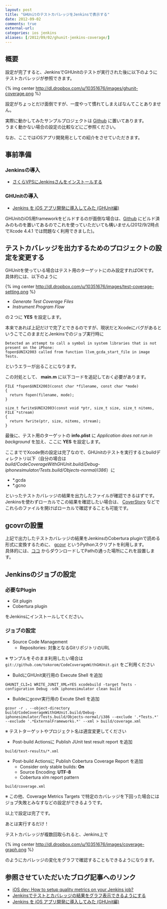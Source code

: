 ```yaml
---
layout: post
title: "GHUnitのテストカバレッジをJenkinsで表示する"
date: 2012-09-02
comments: true
external-url: 
categories: ios jenkins
aliases: [/2012/09/02/ghunit-jenkins-coverage/]
---
```


## 概要

設定が完了すると、JenkinsでGHUnitのテストが実行された後に以下のようにテストカバレッジが参照できます。

{% img center http://dl.dropbox.com/u/10351676/images/ghunit-coverage.png %}

設定がちょっとだけ面倒ですが、一度やって慣れてしまえばなんてことありません。

実際に動かしてみたサンプルプロジェクトは [Github](https://github.com/tokorom/CodeCoverageWithGHUnit) に置いてあります。  
うまく動かない場合の設定の比較などにご参照ください。

なお、ここではiOSアプリ開発用としての紹介をさせていただきます。

<!-- more -->

## 事前準備

### Jenkinsの導入

* [さくらVPSにJenkinsさんをインストールする](/2012/07/24/install-jenkins-to-sakura/)

### GHUnitの導入

* [Jenkins を iOS アプリ開発に導入してみた (GHUnit編)](http://akisute.com/2012/01/jenkins-ios-ghunit.html)

GHUnitのiOS用frameworkをビルドするのが面倒な場合は、[Github](https://github.com/tokorom/ghunit-ios-framework) にビルド済みのものを置いてあるのでこれを使っていただいても構いません(2012/9/2時点でXcode 4.4.1 では問題なく利用できました)。

## テストカバレッジを出力するためのプロジェクトの設定を変更する

GHUnitを使っている場合はテスト用のターゲットにのみ設定すればOKです。  
具体的には、以下のように

{% img center http://dl.dropbox.com/u/10351676/images/test-coverage-setting.png %}

* *Generate Test Coverage Files*
* *Instrument Program Flow*

の２つに **YES** を設定します。

本来であれば上記だけで完了とできるのですが、現状だとXcodeにバグがあるというこでこのままだとJenkinsでのジョブ実行時に
```
Detected an attempt to call a symbol in system libraries that is not present on the iPhone:
fopen$UNIX2003 called from function llvm_gcda_start_file in image Tests.
```
というエラーが出ることになります。

この対処として、 **main.m** に以下コードを追記しておく必要があります。
``` objc
FILE *fopen$UNIX2003(const char *filename, const char *mode)
{
  return fopen(filename, mode);
}
 
size_t fwrite$UNIX2003(const void *ptr, size_t size, size_t nitems, FILE *stream)
{
  return fwrite(ptr, size, nitems, stream);
}
```

最後に、テスト用のターゲットの **info.plist** に *Application does not run in background* を加え、ここに **YES** を設定します。

ここまででXcode側の設定は完了なので、GHUnitのテストを実行するとbuildディレクトリ以下（自分の場合は *build/CodeCoverageWithGHUnit.build/Debug-iphonesimulator/Tests.build/Objects-normal/i386*）に 

* \*.gcda
* \*.gcno

といったテストカバレッジの結果を出力したファイルが確認できるはずです。  
Jenkinsを使わずローカルでこの結果を確認したい場合は、 [CoverStory](http://code.google.com/p/coverstory/) などでこれらのファイルを開けばローカルで確認することも可能です。

## gcovrの設置

上記で出力したテストカバレッジの結果をJenkinsのCobertura pluginで読める形式に変換するために、 [gcovr](https://software.sandia.gov/trac/fast/wiki/gcovr) というPythonスクリプトを利用します。  
具体的には、[ココ](https://software.sandia.gov/svn/public/fast/gcovr/trunk/scripts/gcovr) からダウンロードしてPathの通った場所にこれを設置します。

## Jenkinsのジョブの設定

### 必要なPlugin

* Git plugin
* Cobertura plugin

をJenkinsにインストールしてください。

### ジョブの設定

* Source Code Management
  * Repositories: 対象となるGitリポジトリのURL

※ サンプルをそのまま利用したい場合は `git://github.com/tokorom/CodeCoverageWithGHUnit.git` をご利用ください

* BuildにGHUnit実行用の Execute Shell を追加

```
GHUNIT_CLI=1 WRITE_JUNIT_XML=YES xcodebuild -target Tests -configuration Debug -sdk iphonesimulator clean build
```

* Buildeにgcovr実行用の Excute Shell を追加

```
gcovr -r . --object-directory build/CodeCoverageWithGHUnit.build/Debug-iphonesimulator/Tests.build/Objects-normal/i386 --exclude '.*Tests.*' --exclude '.*ExternalFrameworks.*' --xml > build/coverage.xml
```
※ テストターゲットやプロジェクト名は適宜変更してください

* Post-build Actionsに Publish JUnit test result report を追加

```
build/test-results/*.xml
```

* Post-build Actionsに Publish Cobertura Coverage Report を追加
  * Consider only stable builds: **On**
  * Source Encoding: **UTF-8**
  * Cobertura xlm report pattern
```
build/coverage.xml
```
※ この他、Coverage Metrics Targets で特定のカバレッジを下回った場合にはジョブ失敗とみなすなどの設定ができるようです。

以上で設定は完了です。  

あとは実行するだけ！

テストカバレッジが複数回取られると、Jenkins上で

{% img center http://dl.dropbox.com/u/10351676/images/coverage-graph.png %}

のようにカバレッジの変化をグラフで確認することもできるようになります。

## 参照させていただいたブログ記事へのリンク

* [iOS dev: How to setup quality metrics on your Jenkins job?](http://blog.octo.com/en/jenkins-quality-dashboard-ios-development/)
* [Jenkinsでテストとカバレッジの結果をグラフ表示できるようにする](http://safx-dev.blogspot.jp/2012/03/jenkins.html)
* [Jenkins を iOS アプリ開発に導入してみた (GHUnit編)](http://akisute.com/2012/01/jenkins-ios-ghunit.html)
